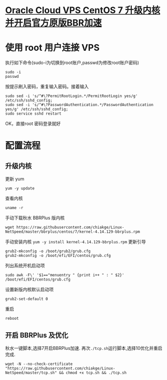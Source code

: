 # [Oracle Cloud VPS CentOS 7 升级内核并开启官方原版BBR加速](https://github.com/yyaf/yyaf-blog/issues/6)

# 使用 root 用户连接 VPS
执行如下命令(sudo-i为切换到root账户,passwd为修改root账户密码)
```
sudo -i
passwd
```
按提示刷入密码，重复输入密码。接着输入 
```
sudo sed -i 's/^#\?PermitRootLogin.*/PermitRootLogin yes/g' /etc/ssh/sshd_config;
sudo sed -i 's/^#\?PasswordAuthentication.*/PasswordAuthentication yes/g' /etc/ssh/sshd_config;
sudo service sshd restart
```
OK，直接root 密码登录就好

# 配置流程
## 升级内核
更新 yum
```
yum -y update
```
查看内核
```
uname -r
```
手动下载秋水 BBRPlus 版内核
```
wget https://raw.githubusercontent.com/chiakge/Linux-NetSpeed/master/bbrplus/centos/7/kernel-4.14.129-bbrplus.rpm
```
手动安装内核
```yum -y install kernel-4.14.129-bbrplus.rpm```
更新引导
```
grub2-mkconfig -o /boot/grub2/grub.cfg
grub2-mkconfig -o /boot/efi/EFI/centos/grub.cfg
```
列出系统开机启动项
```
sudo awk -F\' '$1=="menuentry " {print i++ " : " $2}' /boot/efi/EFI/centos/grub.cfg
```
设置新版内核默认启动项
```
grub2-set-default 0
```
重启
```
reboot
```
## 开启 BBRPlus 及优化
秋水一键脚本,选择7开启BBRPlus加速.
再次`./tcp.sh`运行脚本,选择10优化并重启完成.
```
wget -N --no-check-certificate "https://raw.githubusercontent.com/chiakge/Linux-NetSpeed/master/tcp.sh" && chmod +x tcp.sh && ./tcp.sh
```